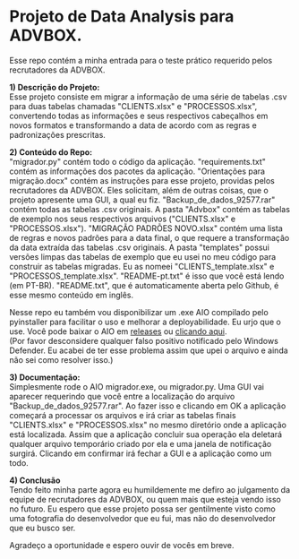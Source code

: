 # Projeto de Data Analysis para ADVBOX.

Esse repo contém a minha entrada para o teste prático requerido pelos recrutadores da ADVBOX.

**1) Descrição do Projeto:**  
Esse projeto consiste em migrar a informação de uma série de tabelas .csv para duas tabelas chamadas "CLIENTS.xlsx" e "PROCESSOS.xlsx", convertendo todas as informações e seus respectivos cabeçalhos em novos formatos e transformando a data de acordo com as regras e padronizações prescritas.

**2) Conteúdo do Repo:**  
"migrador.py" contém todo o código da aplicação.
"requirements.txt" contém as informações dos pacotes da aplicação.
"Orientações para migração.docx" contém as instruções para esse projeto, providas pelos recrutadores da ADVBOX. Eles solicitam, além de outras coisas, que o projeto apresente uma GUI, a qual eu fiz.
"Backup_de_dados_92577.rar" contém todas as tabelas .csv originais.
A pasta "Advbox" contém as tabelas de exemplo nos seus respectivos arquivos  ("CLIENTS.xlsx" e "PROCESSOS.xlsx"). "MIGRAÇÃO PADRÕES NOVO.xlsx" contém uma lista de regras e novos padrões para a data final, o que requere a transformação da data extraída das tabelas .csv originais.
A pasta "templates" possui versões limpas das tabelas de exemplo que eu usei no meu código para construir as tabelas migradas. Eu as nomeei "CLIENTS_template.xlsx" e "PROCESSOS_template.xlsx".
"README-pt.txt" é isso que você está lendo (em PT-BR). "README.txt", que é automaticamente aberta pelo Github, é esse mesmo conteúdo em inglês.

Nesse repo eu também vou disponibilizar um .exe AIO compilado pelo pyinstaller para facilitar o uso e melhorar a deployabilidade. Eu urjo que o use. Você pode baixar o AIO em [releases](https://github.com/h-lemos/Migrador-ADVBOX/releases/tag/Latest) ou [clicando aqui](https://github.com/h-lemos/Migrador-ADVBOX/releases/download/Latest/migrador.AIO.zip).  
(Por favor desconsidere qualquer falso positivo notificado pelo Windows Defender. Eu acabei de ter esse problema assim que upei o arquivo e ainda não sei como resolver isso.)

**3) Documentação:**  
Simplesmente rode o AIO migrador.exe, ou migrador.py. Uma GUI vai aparecer requerindo que você entre a localização do arquivo "Backup_de_dados_92577.rar". Ao fazer isso e clicando em OK a aplicação começará a processar os arquivos e irá criar as tabelas finais  "CLIENTS.xlsx" e "PROCESSOS.xlsx" no mesmo diretório onde a aplicação está localizada. Assim que a aplicação concluir sua operação ela deletará qualquer arquivo temporário criado por ela e uma janela de notificação surgirá. Clicando em confirmar irá fechar a GUI e a aplicação como um todo.

**4) Conclusão**  
Tendo feito minha parte agora eu humildemente me defiro ao julgamento da equipe de recrutadores da ADVBOX, ou quem mais que esteja vendo isso no futuro. Eu espero que esse projeto possa ser gentilmente visto como uma fotografia do desenvolvedor que eu fui, mas não do desenvolvedor que eu busco ser.

Agradeço a oportunidade e espero ouvir de vocês em breve.
